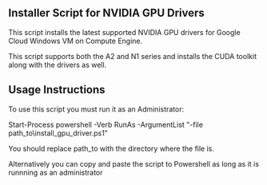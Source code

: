 ## Installer Script for NVIDIA GPU Drivers

This script installs the latest supported NVIDIA GPU drivers for Google Cloud
Windows VM on Compute Engine.

This script supports both the A2 and N1 series and installs the CUDA toolkit
along with the drivers as well.

## Usage Instructions

To use this script you must run it as an Administrator:

Start-Process powershell -Verb RunAs -ArgumentList "-file
path_to\install_gpu_driver.ps1"

You should replace path_to with the directory where the file is.

Alternatively you can copy and paste the script to Powershell as long as it is
runnning as an administrator